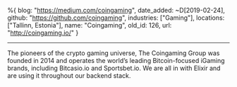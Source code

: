%{
  blog: "https://medium.com/coingaming",
  date_added: ~D[2019-02-24],
  github: "https://github.com/coingaming",
  industries: ["Gaming"],
  locations: ["Tallinn, Estonia"],
  name: "Coingaming",
  old_id: 126,
  url: "http://coingaming.io/"
}

---

The pioneers of the crypto gaming universe, The Coingaming Group was founded in 2014 and operates the world’s leading Bitcoin-focused iGaming brands, including Bitcasio.io and Sportsbet.io. We are all in with Elixir and are using it throughout our backend stack.

